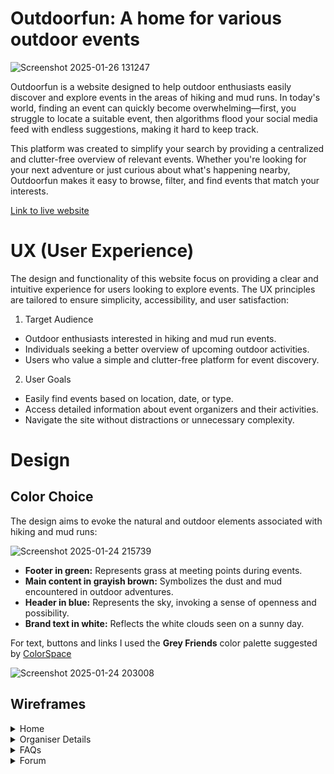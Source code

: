 # Outdoorfun: A home for various outdoor events

![Screenshot 2025-01-26 131247](https://github.com/user-attachments/assets/0f1456dd-3fa2-476a-93ec-7a6db253b71c)

Outdoorfun is a website designed to help outdoor enthusiasts easily discover and explore events in the areas of hiking and mud runs. In today's world, finding an event can quickly become overwhelming—first, you struggle to locate a suitable event, then algorithms flood your social media feed with endless suggestions, making it hard to keep track.

This platform was created to simplify your search by providing a centralized and clutter-free overview of relevant events. Whether you're looking for your next adventure or just curious about what's happening nearby, Outdoorfun makes it easy to browse, filter, and find events that match your interests.

[Link to live website](https://outdoorfun-e7358f3cd44a.herokuapp.com/)

# UX (User Experience)
The design and functionality of this website focus on providing a clear and intuitive experience for users looking to explore events. The UX principles are tailored to ensure simplicity, accessibility, and user satisfaction:

1. Target Audience
- Outdoor enthusiasts interested in hiking and mud run events.
- Individuals seeking a better overview of upcoming outdoor activities.
- Users who value a simple and clutter-free platform for event discovery.
2. User Goals
- Easily find events based on location, date, or type.
- Access detailed information about event organizers and their activities.
- Navigate the site without distractions or unnecessary complexity.

# Design
## Color Choice
The design aims to evoke the natural and outdoor elements associated with hiking and mud runs:

![Screenshot 2025-01-24 215739](https://github.com/user-attachments/assets/0dc90274-1e77-46db-a54d-446ae884abf0)

- **Footer in green:** Represents grass at meeting points during events.
- **Main content in grayish brown:** Symbolizes the dust and mud encountered in outdoor adventures.
- **Header in blue:** Represents the sky, invoking a sense of openness and possibility.
- **Brand text in white:** Reflects the white clouds seen on a sunny day.

For text, buttons and links I used the **Grey Friends** color palette suggested by [ColorSpace](https://mycolor.space/?hex=%23D8D4D1&sub=1)

![Screenshot 2025-01-24 203008](https://github.com/user-attachments/assets/2457f25e-b7f9-42c1-a321-728435e9014f)

## Wireframes
<details>

<summary>Home</summary>

![Home_view](https://github.com/user-attachments/assets/c3a86b01-ff64-4f46-822c-964d3c551815)

</details>

<details>

<summary>Organiser Details</summary>

![organiser_detail](https://github.com/user-attachments/assets/576f90bd-b1c8-4c0d-b2b7-8f8fbb69bddd)

</details>

<details>

<summary>FAQs</summary>

![faq_view](https://github.com/user-attachments/assets/7f76e9ae-830f-4747-8262-23912b1b2445)

</details>

<details>

<summary>Forum</summary>

![forum_view](https://github.com/user-attachments/assets/7019375a-201b-464b-b1c5-148b2e975ffd)

</details>
